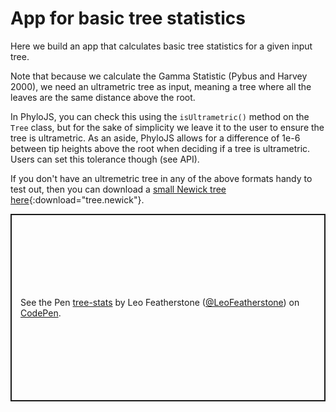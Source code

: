 # App for basic tree statistics

Here we build an app that calculates basic tree statistics for a given input tree.

Note that because we calculate the Gamma Statistic (Pybus and Harvey 2000), we need an ultrametric tree as input, meaning a tree where all the leaves are the same distance above the root.

In PhyloJS, you can check this using the `isUltrametric()` method on the `Tree` class, but for the sake of simplicity we leave it to the user to ensure the tree is ultrametric. As an aside, PhyloJS allows for a difference of 1e-6 between tip heights above the root when deciding if a tree is ultrametric. Users can set this tolerance though (see API).

If you don't have an ultremetric tree in any of the above formats handy to test out, then you can download a [small Newick tree here](../downloads/tree.newick){:download="tree.newick"}.



<p class="codepen" data-height="300" data-theme-id="dark" data-default-tab="html,result" data-slug-hash="VwNdLxK" data-editable="true" data-user="LeoFeatherstone" style="height: 300px; box-sizing: border-box; display: flex; align-items: center; justify-content: center; border: 2px solid; margin: 1em 0; padding: 1em;">
  <span>See the Pen <a href="https://codepen.io/LeoFeatherstone/pen/VwNdLxK">
  tree-stats</a> by Leo Featherstone (<a href="https://codepen.io/LeoFeatherstone">@LeoFeatherstone</a>)
  on <a href="https://codepen.io">CodePen</a>.</span>
</p>
<script async src="https://cpwebassets.codepen.io/assets/embed/ei.js"></script>